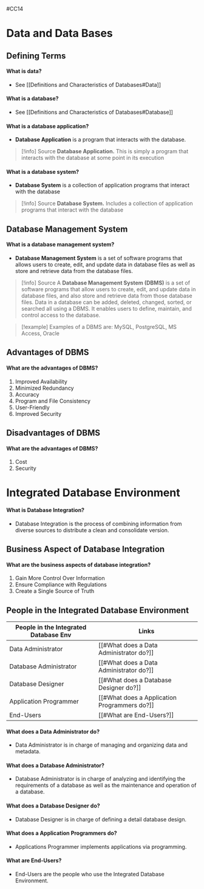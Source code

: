 #CC14 
# Data and Data Bases
## Defining Terms
#### What is data?
- See [[Definitions and Characteristics of Databases#Data]]
#### What is a database?
- See [[Definitions and Characteristics of Databases#Database]]
#### What is a database application?
- **Database Application** is a program that interacts with the database.

> [!info] Source
> **Database Application.** This is simply a program that interacts with the database at some point in its execution
#### What is a database system?
- **Database System** is a collection of application programs that interact with the database

> [!info] Source
> **Database System.** Includes a collection of application programs that interact with the database
## Database Management System
#### What is a database management system?
- **Database Management System** is a set of software programs that allows users to create, edit, and update data in database files as well as store and retrieve data from the database files.

> [!info] Source
> A **Database Management System (DBMS)** is a set of software programs that allow users to create, edit, and update data in database files, and also store and retrieve data from those database files. Data in a database can be added, deleted, changed, sorted, or searched all using a DBMS. It enables users to define, maintain, and control access to the database.

> [!example]
> Examples of a DBMS are: MySQL, PostgreSQL, MS Access, Oracle
## Advantages of DBMS
#### What are the advantages of DBMS?
1. Improved Availability
2. Minimized Redundancy
3. Accuracy
4. Program and File Consistency
5. User-Friendly
6. Improved Security
## Disadvantages of DBMS
#### What are the advantages of DBMS?
1. Cost
2. Security
# Integrated Database Environment
#### What is Database Integration?
- Database Integration is the process of combining information from diverse sources to distribute a clean and consolidate version.
## Business Aspect of Database Integration
#### What are the business aspects of database integration?
1. Gain More Control Over Information
2. Ensure Compliance with Regulations
3. Create a Single Source of Truth
## People in the Integrated Database Environment
| People in the Integrated Database Env | Links                                   |
| ------------------------------------- | --------------------------------------- |
| Data Administrator                    | [[#What does a Data Administrator do?]] |
| Database Administrator                | [[#What does a Data Administrator do?]] |
| Database Designer                     | [[#What does a Database Designer do?]]                                        | 
| Application Programmer                | [[#What does a Application Programmers do?]]                                         |
| End-Users                             | [[#What are End-Users?]]                                         |
#### What does a Data Administrator do?
- Data Administrator is in charge of managing and organizing data and metadata.
#### What does a Database Administrator?
- Database Administrator is in charge of analyzing and identifying the requirements of a database as well as the maintenance and operation of a database.
#### What does a Database Designer do?
- Database Designer is in charge of defining a detail database design.
#### What does a Application Programmers do?
- Applications Programmer implements applications via programming.
#### What are End-Users?
- End-Users are the people who use the Integrated Database Environment.
